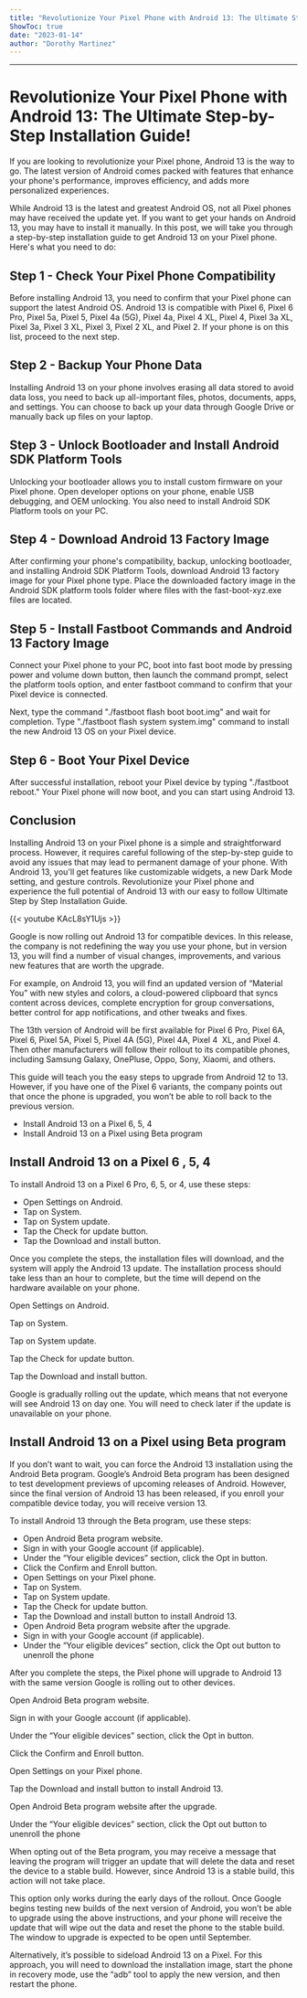 ```yaml
---
title: "Revolutionize Your Pixel Phone with Android 13: The Ultimate Step-by-Step Installation Guide!"
ShowToc: true 
date: "2023-01-14"
author: "Dorothy Martinez"
---
```

*****
# Revolutionize Your Pixel Phone with Android 13: The Ultimate Step-by-Step Installation Guide!

If you are looking to revolutionize your Pixel phone, Android 13 is the way to go. The latest version of Android comes packed with features that enhance your phone's performance, improves efficiency, and adds more personalized experiences.

While Android 13 is the latest and greatest Android OS, not all Pixel phones may have received the update yet. If you want to get your hands on Android 13, you may have to install it manually. In this post, we will take you through a step-by-step installation guide to get Android 13 on your Pixel phone. Here's what you need to do:

## Step 1 - Check Your Pixel Phone Compatibility

Before installing Android 13, you need to confirm that your Pixel phone can support the latest Android OS. Android 13 is compatible with Pixel 6, Pixel 6 Pro, Pixel 5a, Pixel 5, Pixel 4a (5G), Pixel 4a, Pixel 4 XL, Pixel 4, Pixel 3a XL, Pixel 3a, Pixel 3 XL, Pixel 3, Pixel 2 XL, and Pixel 2. If your phone is on this list, proceed to the next step.

## Step 2 - Backup Your Phone Data

Installing Android 13 on your phone involves erasing all data stored to avoid data loss, you need to back up all-important files, photos, documents, apps, and settings. You can choose to back up your data through Google Drive or manually back up files on your laptop.

## Step 3 - Unlock Bootloader and Install Android SDK Platform Tools

Unlocking your bootloader allows you to install custom firmware on your Pixel phone. Open developer options on your phone, enable USB debugging, and OEM unlocking. You also need to install Android SDK Platform tools on your PC.

## Step 4 - Download Android 13 Factory Image

After confirming your phone's compatibility, backup, unlocking bootloader, and installing Android SDK Platform Tools, download Android 13 factory image for your Pixel phone type. Place the downloaded factory image in the Android SDK platform tools folder where files with the fast-boot-xyz.exe files are located.

## Step 5 - Install Fastboot Commands and Android 13 Factory Image

Connect your Pixel phone to your PC, boot into fast boot mode by pressing power and volume down button, then launch the command prompt, select the platform tools option, and enter fastboot command to confirm that your Pixel device is connected.

Next, type the command "./fastboot flash boot boot.img" and wait for completion. Type "./fastboot flash system system.img" command to install the new Android 13 OS on your Pixel device.

## Step 6 - Boot Your Pixel Device

After successful installation, reboot your Pixel device by typing "./fastboot reboot." Your Pixel phone will now boot, and you can start using Android 13.

## Conclusion

Installing Android 13 on your Pixel phone is a simple and straightforward process. However, it requires careful following of the step-by-step guide to avoid any issues that may lead to permanent damage of your phone.  With Android 13, you'll get features like customizable widgets, a new Dark Mode setting, and gesture controls. Revolutionize your Pixel phone and experience the full potential of Android 13 with our easy to follow Ultimate Step by Step Installation Guide.

{{< youtube KAcL8sY1Ujs >}} 



Google is now rolling out Android 13 for compatible devices. In this release, the company is not redefining the way you use your phone, but in version 13, you will find a number of visual changes, improvements, and various new features that are worth the upgrade.
 
For example, on Android 13, you will find an updated version of “Material You” with new styles and colors, a cloud-powered clipboard that syncs content across devices, complete encryption for group conversations, better control for app notifications, and other tweaks and fixes.
 
The 13th version of Android will be first available for Pixel 6 Pro, Pixel 6A, Pixel 6, Pixel 5A, Pixel 5, Pixel 4A (5G), Pixel 4A, Pixel 4  XL, and Pixel 4. Then other manufacturers will follow their rollout to its compatible phones, including Samsung Galaxy, OnePluse, Oppo, Sony, Xiaomi, and others.
 
This guide will teach you the easy steps to upgrade from Android 12 to 13. However, if you have one of the Pixel 6 variants, the company points out that once the phone is upgraded, you won’t be able to roll back to the previous version.
 
- Install Android 13 on a Pixel 6, 5, 4
 - Install Android 13 on a Pixel using Beta program

 
## Install Android 13 on a Pixel 6 , 5, 4
 
To install Android 13 on a Pixel 6 Pro, 6, 5, or 4, use these steps:
 
- Open Settings on Android.
 - Tap on System.
 - Tap on System update.
 - Tap the Check for update button.
 - Tap the Download and install button.

 
Once you complete the steps, the installation files will download, and the system will apply the Android 13 update. The installation process should take less than an hour to complete, but the time will depend on the hardware available on your phone.
 
Open Settings on Android.
 
Tap on System.
 
Tap on System update.
 
Tap the Check for update button.
 

 
Tap the Download and install button.
 
Google is gradually rolling out the update, which means that not everyone will see Android 13 on day one. You will need to check later if the update is unavailable on your phone.
 
## Install Android 13 on a Pixel using Beta program
 
If you don’t want to wait, you can force the Android 13 installation using the Android Beta program. Google’s Android Beta program has been designed to test development previews of upcoming releases of Android. However, since the final version of Android 13 has been released, if you enroll your compatible device today, you will receive version 13.
 
To install Android 13 through the Beta program, use these steps:
 
- Open Android Beta program website.
 - Sign in with your Google account (if applicable).
 - Under the “Your eligible devices” section, click the Opt in button.
 - Click the Confirm and Enroll button.
 - Open Settings on your Pixel phone.
 - Tap on System.
 - Tap on System update.
 - Tap the Check for update button.
 - Tap the Download and install button to install Android 13.
 - Open Android Beta program website after the upgrade.
 - Sign in with your Google account (if applicable).
 - Under the “Your eligible devices” section, click the Opt out button to unenroll the phone

 
After you complete the steps, the Pixel phone will upgrade to Android 13 with the same version Google is rolling out to other devices.
 
Open Android Beta program website.
 
Sign in with your Google account (if applicable).
 
Under the “Your eligible devices” section, click the Opt in button.
 
Click the Confirm and Enroll button.
 
Open Settings on your Pixel phone.
 
Tap the Download and install button to install Android 13.
 
Open Android Beta program website after the upgrade.
 
Under the “Your eligible devices” section, click the Opt out button to unenroll the phone
 
When opting out of the Beta program, you may receive a message that leaving the program will trigger an update that will delete the data and reset the device to a stable build. However, since Android 13 is a stable build, this action will not take place. 
 
This option only works during the early days of the rollout. Once Google begins testing new builds of the next version of Android, you won’t be able to upgrade using the above instructions, and your phone will receive the update that will wipe out the data and reset the phone to the stable build. The window to upgrade is expected to be open until September.
 
Alternatively, it’s possible to sideload Android 13 on a Pixel. For this approach, you will need to download the installation image, start the phone in recovery mode, use the “adb” tool to apply the new version, and then restart the phone.




